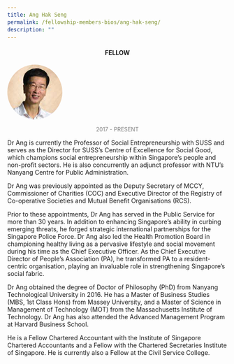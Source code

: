 ```yaml
---
title: Ang Hak Seng
permalink: /fellowship-members-bios/ang-hak-seng/
description: ""
---
```

<style>
.fellow-image-pic {
	border-radius: 50%;
	height: 25% !important;
	width: 25% !important;
	}
	
fellow-img {
		text-align: center;
	}

.fellow-tenure {
	text-align: center;
	color: grey;
	font-size: 0.9em;
	}	

</style>
<h4 style="text-align:center;">FELLOW</h4>

<div class="fellow-img">
<img class="fellow-image-pic" src="/images/FellowshipImages/fellowships_anghakseng_2x.jpg">
<p class="fellow-tenure">2017 - PRESENT</p>
</div>

<p>
Dr Ang is currently the Professor of Social Entrepreneurship with SUSS and serves as the Director for SUSS’s Centre of Excellence for Social Good, which champions social entrepreneurship within Singapore’s people and non-profit sectors. He is also concurrently an adjunct professor with NTU’s Nanyang Centre for Public Administration.
 
Dr Ang was previously appointed as the Deputy Secretary of MCCY, Commissioner of Charities (COC) and Executive Director of the Registry of Co-operative Societies and Mutual Benefit Organisations (RCS).
 
Prior to these appointments, Dr Ang has served in the Public Service for more than 30 years. In addition to enhancing Singapore’s ability in curbing emerging threats, he forged strategic international partnerships for the Singapore Police Force. Dr Ang also led the Health Promotion Board in championing healthy living as a pervasive lifestyle and social movement during his time as the Chief Executive Officer. As the Chief Executive Director of People’s Association (PA), he transformed PA to a resident-centric organisation, playing an invaluable role in strengthening Singapore’s social fabric.
 
Dr Ang obtained the degree of Doctor of Philosophy (PhD) from Nanyang Technological University in 2016. He has a Master of Business Studies (MBS, 1st Class Hons) from Massey University, and a Master of Science in Management of Technology (MOT) from the Massachusetts Institute of Technology. Dr Ang has also attended the Advanced Management Program at Harvard Business School.
 
He is a Fellow Chartered Accountant with the Institute of Singapore Chartered Accountants and a Fellow with the Chartered Secretaries Institute of Singapore. He is currently also a Fellow at the Civil Service College.

</p>